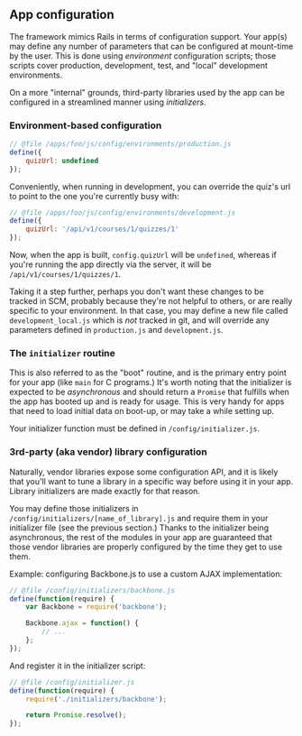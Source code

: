 ## App configuration

The framework mimics Rails in terms of configuration support. Your app(s) may define any number of parameters that can be configured at mount-time by the user. This is done using *environment* configuration scripts; those scripts cover production, development, test, and "local" development environments.

On a more "internal" grounds, third-party libraries used by the app can be configured in a streamlined manner using *initializers*.

### Environment-based configuration

```js
// @file /apps/foo/js/config/environments/production.js
define({
    quizUrl: undefined
});
```

Conveniently, when running in development, you can override the quiz's url to point to the one you're currently busy with:

```js
// @file /apps/foo/js/config/environments/development.js
define({
    quizUrl: '/api/v1/courses/1/quizzes/1'
});
```

Now, when the app is built, `config.quizUrl` will be `undefined`, whereas if you're running the app directly via the server, it will be `/api/v1/courses/1/quizzes/1`.

Taking it a step further, perhaps you don't want these changes to be tracked in SCM, probably because they're not helpful to others, or are really specific to your environment. In that case, you may define a new file called `development_local.js` which is *not* tracked in git, and will override any parameters defined in `production.js` and `development.js`.

### The `initializer` routine

This is also referred to as the "boot" routine, and is the primary entry point for your app (like `main` for C programs.) It's worth noting that the initializer is expected to be *asynchronous* and should return a `Promise` that fulfills when the app has booted up and is ready for usage. This is very handy for apps that need to load initial data on boot-up, or may take a while setting up.

Your initializer function must be defined in `/config/initializer.js`.

### 3rd-party (aka vendor) library configuration

Naturally, vendor libraries expose some configuration API, and it is likely that you'll want to tune a library in a specific way before using it in your app. Library initializers are made exactly for that reason.

You may define those initializers in `/config/initializers/[name_of_library].js` and require them in your initializer file (see the previous section.) Thanks to the initializer being asynchronous, the rest of the modules in your app are guaranteed that those vendor libraries are properly configured by the time they get to use them.

Example: configuring Backbone.js to use a custom AJAX implementation:

```js
// @file /config/initializers/backbone.js
define(function(require) {
    var Backbone = require('backbone');

    Backbone.ajax = function() {
        // ...
    };
});
```

And register it in the initializer script:

```js
// @file /config/initializer.js
define(function(require) {
    require('./initializers/backbone');

    return Promise.resolve();
});
```
